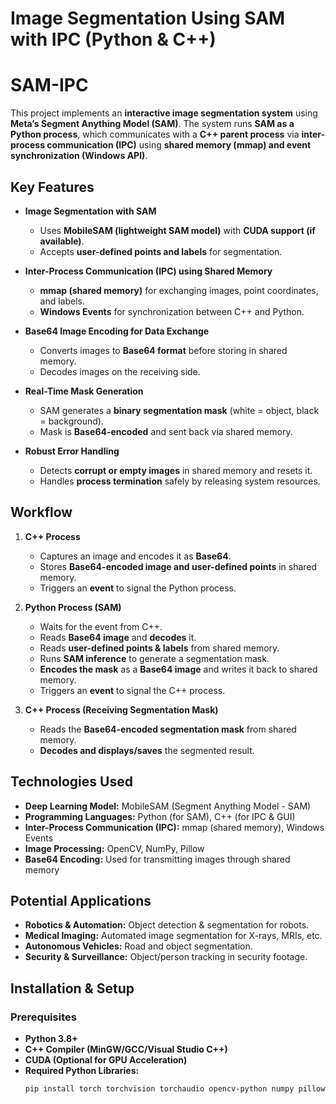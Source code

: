 
# Image Segmentation Using SAM with IPC (Python & C++)  

# SAM-IPC 
This project implements an **interactive image segmentation system** using **Meta’s Segment Anything Model (SAM)**. The system runs **SAM as a Python process**, which communicates with a **C++ parent process** via **inter-process communication (IPC)** using **shared memory (mmap) and event synchronization (Windows API)**.  

## Key Features  
- **Image Segmentation with SAM**  
  - Uses **MobileSAM (lightweight SAM model)** with **CUDA support (if available)**.  
  - Accepts **user-defined points and labels** for segmentation.  

- **Inter-Process Communication (IPC) using Shared Memory**  
  - **mmap (shared memory)** for exchanging images, point coordinates, and labels.  
  - **Windows Events** for synchronization between C++ and Python.  

- **Base64 Image Encoding for Data Exchange**  
  - Converts images to **Base64 format** before storing in shared memory.  
  - Decodes images on the receiving side.  

- **Real-Time Mask Generation**  
  - SAM generates a **binary segmentation mask** (white = object, black = background).  
  - Mask is **Base64-encoded** and sent back via shared memory.  

- **Robust Error Handling**  
  - Detects **corrupt or empty images** in shared memory and resets it.  
  - Handles **process termination** safely by releasing system resources.  

## Workflow  
1. **C++ Process**  
   - Captures an image and encodes it as **Base64**.  
   - Stores **Base64-encoded image and user-defined points** in shared memory.  
   - Triggers an **event** to signal the Python process.  

2. **Python Process (SAM)**  
   - Waits for the event from C++.  
   - Reads **Base64 image** and **decodes** it.  
   - Reads **user-defined points & labels** from shared memory.  
   - Runs **SAM inference** to generate a segmentation mask.  
   - **Encodes the mask** as a **Base64 image** and writes it back to shared memory.  
   - Triggers an **event** to signal the C++ process.  

3. **C++ Process (Receiving Segmentation Mask)**  
   - Reads the **Base64-encoded segmentation mask** from shared memory.  
   - **Decodes and displays/saves** the segmented result.  

## Technologies Used  
- **Deep Learning Model:** MobileSAM (Segment Anything Model - SAM)  
- **Programming Languages:** Python (for SAM), C++ (for IPC & GUI)  
- **Inter-Process Communication (IPC):** mmap (shared memory), Windows Events  
- **Image Processing:** OpenCV, NumPy, Pillow  
- **Base64 Encoding:** Used for transmitting images through shared memory  

## Potential Applications  
- **Robotics & Automation:** Object detection & segmentation for robots.  
- **Medical Imaging:** Automated image segmentation for X-rays, MRIs, etc.  
- **Autonomous Vehicles:** Road and object segmentation.  
- **Security & Surveillance:** Object/person tracking in security footage.  

## Installation & Setup  
### **Prerequisites**  
- **Python 3.8+**  
- **C++ Compiler (MinGW/GCC/Visual Studio C++)**  
- **CUDA (Optional for GPU Acceleration)**  
- **Required Python Libraries:**  
  ```bash
  pip install torch torchvision torchaudio opencv-python numpy pillow
